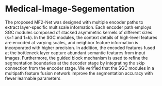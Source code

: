 # Medical-Image-Segementation
The proposed MF2-Net was designed with multiple encoder paths to extract layer-specific multiscale information. Each encoder path employs SGC modules composed of stacked asymmetric kernels of different sizes (k×1 and 1×k). In the SGC modules, the context details of high-level features are encoded at varying scales, and neighbor feature information is incorporated with higher precision. In addition, the encoded features fused at the bottleneck layer capture abundant semantic features from input images. Furthermore, the guided block mechanism is used to refine the segmentation boundaries at the decoder stage by integrating the skip connection from the encoder stage. We verified that the SGC modules in a multipath feature fusion network improve the segmentation accuracy with fewer learnable parameters.
